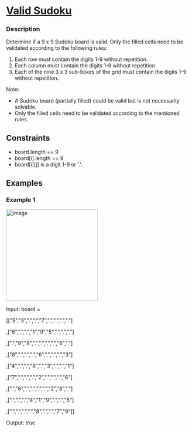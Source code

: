 # [Valid Sudoku](https://leetcode.com/problems/valid-sudoku/)

### Description

Determine if a 9 x 9 Sudoku board is valid. Only the filled cells need to be validated according to the following rules:

1. Each row must contain the digits 1-9 without repetition.
2. Each column must contain the digits 1-9 without repetition.
3. Each of the nine 3 x 3 sub-boxes of the grid must contain the digits 1-9 without repetition.
   
Note:

- A Sudoku board (partially filled) could be valid but is not necessarily solvable.
- Only the filled cells need to be validated according to the mentioned rules.


## Constraints

- board.length == 9
- board[i].length == 9
- board[i][j] is a digit 1-9 or '.'.

## Examples

### Example 1

<img width="250" height="250" alt="image" src="https://github.com/user-attachments/assets/4671a341-84f4-42bc-a385-781afc2c8a1a" />

Input: board = 

[["5","3",".",".","7",".",".",".","."]

,["6",".",".","1","9","5",".",".","."]

,[".","9","8",".",".",".",".","6","."]

,["8",".",".",".","6",".",".",".","3"]

,["4",".",".","8",".","3",".",".","1"]

,["7",".",".",".","2",".",".",".","6"]

,[".","6",".",".",".",".","2","8","."]

,[".",".",".","4","1","9",".",".","5"]

,[".",".",".",".","8",".",".","7","9"]]

Output: true
